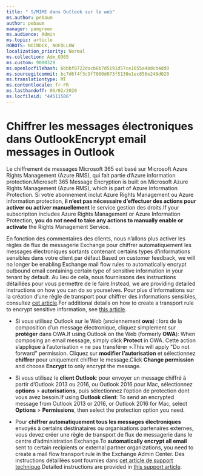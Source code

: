 ```yaml
---
title: " S/MIME dans Outlook sur le web"
ms.author: pebaum
author: pebaum
manager: pamgreen
ms.audience: Admin
ms.topic: article
ROBOTS: NOINDEX, NOFOLLOW
localization_priority: Normal
ms.collection: Adm_O365
ms.custom: 9000329
ms.openlocfilehash: 6bbbf8722dacb8b7d5191d57ce1055a48dcb4dd0
ms.sourcegitcommit: bc7d6f4f3c9f7060d073f5130e1ec856e248d020
ms.translationtype: MT
ms.contentlocale: fr-FR
ms.lasthandoff: 06/02/2020
ms.locfileid: "44511506"
---
```

# <a name="encrypt-email-messages-in-outlook"></a><span data-ttu-id="e4009-102">Chiffrer les messages électroniques dans Outlook</span><span class="sxs-lookup"><span data-stu-id="e4009-102">Encrypt email messages in Outlook</span></span>

<span data-ttu-id="e4009-103">Le chiffrement de messages Microsoft 365 est basé sur Microsoft Azure Rights Management (Azure RMS), qui fait partie d’Azure information protection.</span><span class="sxs-lookup"><span data-stu-id="e4009-103">Microsoft 365 Message Encryption is built on Microsoft Azure Rights Management (Azure RMS), which is part of Azure Information Protection.</span></span> <span data-ttu-id="e4009-104">Si votre abonnement inclut Azure Rights Management ou Azure information protection, **il n’est pas nécessaire d’effectuer des actions pour activer ou activer manuellement** le service gestion des droits.</span><span class="sxs-lookup"><span data-stu-id="e4009-104">If your subscription includes Azure Rights Management or Azure Information Protection, **you do not need to take any actions to manually enable or activate** the Rights Management Service.</span></span>

<span data-ttu-id="e4009-105">En fonction des commentaires des clients, nous n’allons plus activer les règles de flux de messagerie Exchange pour chiffrer automatiquement les messages électroniques sortants contenant certains types d’informations sensibles dans votre client par défaut.</span><span class="sxs-lookup"><span data-stu-id="e4009-105">Based on customer feedback, we will no longer be enabling Exchange mail flow rules to automatically encrypt outbound email containing certain type of sensitive information in your tenant by default.</span></span> <span data-ttu-id="e4009-106">Au lieu de cela, nous fournissons des instructions détaillées pour vous permettre de le faire.</span><span class="sxs-lookup"><span data-stu-id="e4009-106">Instead, we are providing detailed instructions on how you can do so yourselves.</span></span> <span data-ttu-id="e4009-107">Pour plus d’informations sur la création d’une règle de transport pour chiffrer des informations sensibles, consultez [cet article](https://aka.ms/OmeEtr).</span><span class="sxs-lookup"><span data-stu-id="e4009-107">For additional details on how to create a transport rule to encrypt sensitive information, see [this article](https://aka.ms/OmeEtr).</span></span>

- <span data-ttu-id="e4009-108">Si vous utilisez Outlook sur le Web (anciennement **owa**) : lors de la composition d’un message électronique, cliquez simplement sur **protéger** dans OWA.</span><span class="sxs-lookup"><span data-stu-id="e4009-108">If using Outlook on the Web (formerly **OWA**): When composing an email message, simply click **Protect** in OWA.</span></span> <span data-ttu-id="e4009-109">Cette action s’applique à l’autorisation « ne pas transférer ».</span><span class="sxs-lookup"><span data-stu-id="e4009-109">This will apply "Do not forward" permission.</span></span> <span data-ttu-id="e4009-110">Cliquez sur **modifier l’autorisation** et sélectionnez **chiffrer** pour uniquement chiffrer le message.</span><span class="sxs-lookup"><span data-stu-id="e4009-110">Click **Change permission** and choose **Encrypt** to only encrypt the message.</span></span>

- <span data-ttu-id="e4009-111">Si vous utilisez le **client Outlook**: pour envoyer un message chiffré à partir d’Outlook 2013 ou 2016, ou Outlook 2016 pour Mac, sélectionnez **options**  >  **autorisations**, puis sélectionnez l’option de protection dont vous avez besoin.</span><span class="sxs-lookup"><span data-stu-id="e4009-111">If using **Outlook client**: To send an encrypted message from Outlook 2013 or 2016, or Outlook 2016 for Mac, select **Options** > **Permissions**, then select the protection option you need.</span></span>

- <span data-ttu-id="e4009-112">Pour **chiffrer automatiquement tous les messages électroniques** envoyés à certains destinataires ou organisations partenaires externes, vous devez créer une règle de transport de flux de messagerie dans le centre d’administration Exchange.</span><span class="sxs-lookup"><span data-stu-id="e4009-112">To **automatically encrypt all email** sent to certain recipients or external partner organizations, you need to create a mail flow transport rule in the Exchange Admin Center.</span></span> <span data-ttu-id="e4009-113">Des instructions détaillées sont fournies dans [cet article de support technique](https://docs.microsoft.com/microsoft-365/compliance/define-mail-flow-rules-to-encrypt-email#create-mail-flow-rules-to-encrypt-email-messages-with-the-new-ome-capabilities).</span><span class="sxs-lookup"><span data-stu-id="e4009-113">Detailed instructions are provided in [this support article](https://docs.microsoft.com/microsoft-365/compliance/define-mail-flow-rules-to-encrypt-email#create-mail-flow-rules-to-encrypt-email-messages-with-the-new-ome-capabilities).</span></span>

